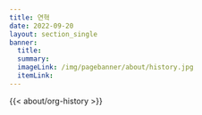 ```yaml
---
title: 연혁
date: 2022-09-20
layout: section_single
banner:
  title:
  summary: 
  imageLink: /img/pagebanner/about/history.jpg
  itemLink: 
---
```


{{< about/org-history >}}